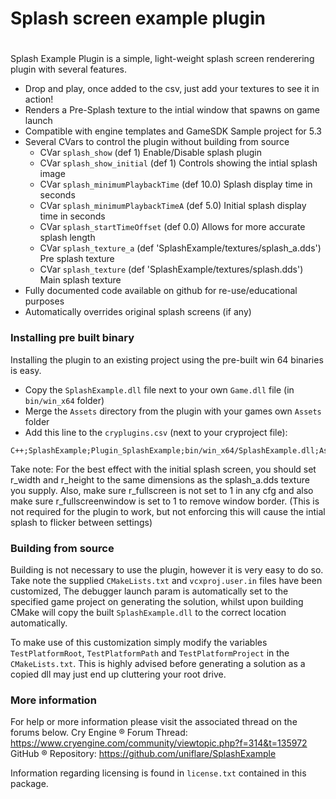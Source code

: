 # Splash screen example plugin
#
 Splash Example Plugin is a simple, light-weight splash screen renderering plugin with several features.
  - Drop and play, once added to the csv, just add your textures to see it in action!
  - Renders a Pre-Splash texture to the intial window that spawns on game launch
  - Compatible with engine templates and GameSDK Sample project for 5.3
  - Several CVars to control the plugin without building from source
    - CVar `splash_show` (def 1) Enable/Disable splash plugin
    - CVar `splash_show_initial` (def 1) Controls showing the intial splash image
    - CVar `splash_minimumPlaybackTime` (def 10.0) Splash display time in seconds
    - CVar `splash_minimumPlaybackTimeA` (def 5.0) Initial splash display time in seconds
    - CVar `splash_startTimeOffset` (def 0.0) Allows for more accurate splash length
    - CVar `splash_texture_a` (def 'SplashExample/textures/splash_a.dds') Pre splash texture
    - CVar `splash_texture` (def 'SplashExample/textures/splash.dds') Main splash texture
  - Fully documented code available on github for re-use/educational purposes
  - Automatically overrides original splash screens (if any)

### Installing pre built binary
Installing the plugin to an existing project using the pre-built win 64 binaries is easy.
  - Copy the `SplashExample.dll` file next to your own `Game.dll` file (in `bin/win_x64` folder)
  - Merge the `Assets` directory from the plugin with your games own `Assets` folder
  - Add this line to the `cryplugins.csv` (next to your cryproject file):
```
C++;SplashExample;Plugin_SplashExample;bin/win_x64/SplashExample.dll;Assets
```

Take note: For the best effect with the initial splash screen, you should set r_width and r_height to the 
same dimensions as the splash_a.dds texture you supply. Also, make sure r_fullscreen is not set to 1 in any cfg and also make sure r_fullscreenwindow is set to 1 to remove window border.
(This is not required for the plugin to work, but not enforcing this will cause the intial splash to flicker between settings)

### Building from source
Building is not necessary to use the plugin, however it is very easy to do so.
Take note the supplied `CMakeLists.txt` and `vcxproj.user.in` files have been customized, 
The debugger launch param is automatically set to the specified game project on generating the solution, 
whilst upon building CMake will copy the built `SplashExample.dll` to the correct location automatically.

To make use of this customization simply modify the variables `TestPlatformRoot`, `TestPlatformPath` and `TestPlatformProject` in the `CMakeLists.txt`. 
This is highly advised before generating a solution as a copied dll may just end up cluttering your root drive.

### More information
For help or more information please visit the associated thread on the forums below.
Cry Engine &reg; Forum Thread: https://www.cryengine.com/community/viewtopic.php?f=314&t=135972
GitHub &reg; Repository: https://github.com/uniflare/SplashExample

Information regarding licensing is found in `license.txt` contained in this package.